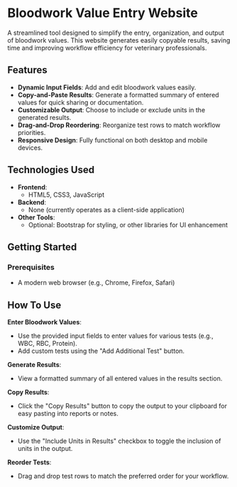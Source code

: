 # Bloodwork Value Entry Website

A streamlined tool designed to simplify the entry, organization, and output of bloodwork values. This website generates easily copyable results, saving time and improving workflow efficiency for veterinary professionals.

## Features

- **Dynamic Input Fields**: Add and edit bloodwork values easily.
- **Copy-and-Paste Results**: Generate a formatted summary of entered values for quick sharing or documentation.
- **Customizable Output**: Choose to include or exclude units in the generated results.
- **Drag-and-Drop Reordering**: Reorganize test rows to match workflow priorities.
- **Responsive Design**: Fully functional on both desktop and mobile devices.

## Technologies Used

- **Frontend**:
  - HTML5, CSS3, JavaScript
- **Backend**:
  - None (currently operates as a client-side application)
- **Other Tools**:
  - Optional: Bootstrap for styling, or other libraries for UI enhancement

## Getting Started

### Prerequisites
- A modern web browser (e.g., Chrome, Firefox, Safari)

## How To Use
**Enter Bloodwork Values**:
 - Use the provided input fields to enter values for various tests (e.g., WBC, RBC, Protein).
 - Add custom tests using the "Add Additional Test" button.

**Generate Results**:
 - View a formatted summary of all entered values in the results section.

**Copy Results**:
 - Click the "Copy Results" button to copy the output to your clipboard for easy pasting into reports or notes.

**Customize Output**:
 - Use the "Include Units in Results" checkbox to toggle the inclusion of units in the output.

**Reorder Tests**:
 - Drag and drop test rows to match the preferred order for your workflow.



